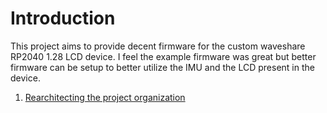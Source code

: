 # Introduction
This project aims to provide decent firmware for the custom waveshare RP2040 1.28 LCD device. 
I feel the example firmware was great but better firmware can be setup to better utilize the 
IMU and the LCD present in the device. 

1. [Rearchitecting the project organization](new_arch.md)
